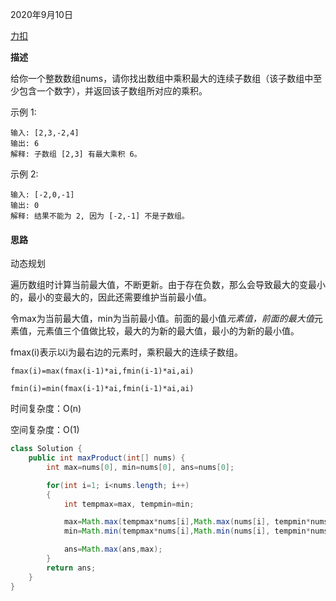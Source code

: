 2020年9月10日

[力扣](https://leetcode-cn.com/problems/maximum-product-subarray/)

**描述**

给你一个整数数组nums，请你找出数组中乘积最大的连续子数组（该子数组中至少包含一个数字），并返回该子数组所对应的乘积。

示例 1:
```
输入: [2,3,-2,4]
输出: 6
解释: 子数组 [2,3] 有最大乘积 6。
```
示例 2:
```
输入: [-2,0,-1]
输出: 0
解释: 结果不能为 2, 因为 [-2,-1] 不是子数组。
```

#### 思路

动态规划

遍历数组时计算当前最大值，不断更新。由于存在负数，那么会导致最大的变最小的，最小的变最大的，因此还需要维护当前最小值。

令max为当前最大值，min为当前最小值。前面的最小值*元素值，前面的最大值*元素值，元素值三个值做比较，最大的为新的最大值，最小的为新的最小值。

fmax(i)表示以i为最右边的元素时，乘积最大的连续子数组。

```
fmax(i)=max(fmax(i-1)*ai,fmin(i-1)*ai,ai)

fmin(i)=min(fmax(i-1)*ai,fmin(i-1)*ai,ai)
```
时间复杂度：O(n)

空间复杂度：O(1)

```java
class Solution {
    public int maxProduct(int[] nums) {
        int max=nums[0], min=nums[0], ans=nums[0];

        for(int i=1; i<nums.length; i++)
        {
            int tempmax=max, tempmin=min;

            max=Math.max(tempmax*nums[i],Math.max(nums[i], tempmin*nums[i]));
            min=Math.min(tempmax*nums[i],Math.min(nums[i], tempmin*nums[i]));

            ans=Math.max(ans,max);            
        }
        return ans;
    }
}
```

